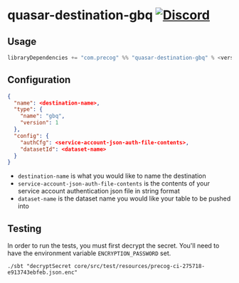 # quasar-destination-gbq [![Discord](https://img.shields.io/discord/373302030460125185.svg?logo=discord)](https://discord.gg/QNjwCg6)

## Usage

```sbt
libraryDependencies += "com.precog" %% "quasar-destination-gbq" % <version>
```

## Configuration
```json
{
  "name": <destination-name>,
  "type": {
    "name": "gbq",
    "version": 1
  },
  "config": {
    "authCfg": <service-account-json-auth-file-contents>,
    "datasetId": <dataset-name>
  }
}
```

- `destination-name` is what you would like to name the destination
- `service-account-json-auth-file-contents` is the contents of your service account authentication json file in string format
- `dataset-name` is the dataset name you would like your table to be pushed into

## Testing

In order to run the tests, you must first decrypt the secret. You'll need to have the environment variable `ENCRYPTION_PASSWORD` set.

```
./sbt "decryptSecret core/src/test/resources/precog-ci-275718-e913743ebfeb.json.enc"
```
